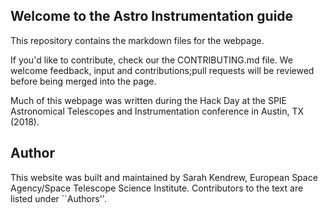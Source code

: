 ## Welcome to the Astro Instrumentation guide

This repository contains the markdown files for the webpage. 

If you'd like to contribute, check our the CONTRIBUTING.md file. We welcome feedback, input and contributions;pull requests will be reviewed before being merged into the page.

Much of this webpage was written during the Hack Day at the SPIE Astronomical Telescopes and Instrumentation conference in Austin, TX (2018). 


## Author

This website was built and maintained by Sarah Kendrew, European Space Agency/Space Telescope Science Institute. Contributors to the text are listed under ``Authors''. 

